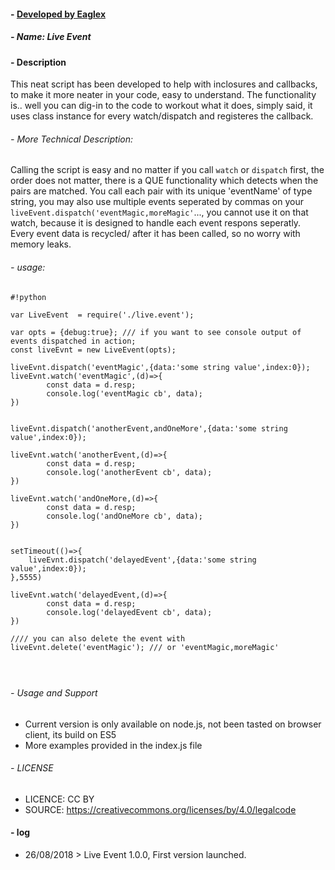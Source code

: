 #### - [ Developed by Eaglex ](http://eaglex.net)
##### - Name: Live Event

#### - Description
This neat script has been developed to help with inclosures and callbacks, to make it more neater in your code, easy to understand. The functionality is.. well you can dig-in to the code to workout what it does, simply said, it uses class instance for every watch/dispatch and registeres the callback.

###### - More Technical Description:
Calling the script is easy and no matter if you call `watch` or `dispatch` first, the order does not matter, there is a QUE functionality which detects when the pairs are matched. You call each pair with its unique 'eventName' of type string, you may also use multiple events seperated by commas on your `liveEvent.dispatch('eventMagic,moreMagic'`..., you cannot use it on that watch, because it is designed to handle each event respons seperatly. Every event data is recycled/ after it has been called, so no worry with memory leaks.


###### - usage:
```
#!python

var LiveEvent  = require('./live.event');

var opts = {debug:true}; /// if you want to see console output of events dispatched in action;
const liveEvnt = new LiveEvent(opts);

liveEvnt.dispatch('eventMagic',{data:'some string value',index:0});     
liveEvnt.watch('eventMagic',(d)=>{
        const data = d.resp;
        console.log('eventMagic cb', data);
})


liveEvnt.dispatch('anotherEvent,andOneMore',{data:'some string value',index:0});  

liveEvnt.watch('anotherEvent,(d)=>{
        const data = d.resp;
        console.log('anotherEvent cb', data);
})

liveEvnt.watch('andOneMore,(d)=>{
        const data = d.resp;
        console.log('andOneMore cb', data);
})


setTimeout(()=>{
    liveEvnt.dispatch('delayedEvent',{data:'some string value',index:0});    
},5555)

liveEvnt.watch('delayedEvent,(d)=>{
        const data = d.resp;
        console.log('delayedEvent cb', data);
})

//// you can also delete the event with
liveEvnt.delete('eventMagic'); /// or 'eventMagic,moreMagic'



```
## 

###### - Usage and Support
* Current version is only available on node.js, not been tasted on browser client, its build on ES5
* More examples provided in the index.js file


###### - LICENSE
 * LICENCE: CC BY
 * SOURCE: https://creativecommons.org/licenses/by/4.0/legalcode




#### - log
* 26/08/2018 > Live Event 1.0.0, First version launched.